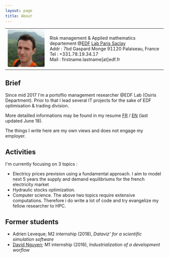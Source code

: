 ```yaml
---
layout: page
title: About
---
```


<table>
    <tr>
        <td><img src="/public/imgs/benoit_clair.jpg" alt="Hey there !"></td>
        <td> Risk management & Applied mathematics departement @<a href="https://www.edf.fr">EDF</a> <a href="https://goo.gl/maps/Apue8MnHjyj">Lab Paris Saclay</a><br/>
             Addr : 7bd Gaspard Monge 91120 Palaiseau, France<br/>
             Tel : +331.78.19.34.17<br/>
             Mail : firstname.lastname[at]edf.fr</td>
    <tr/>
</table>                                          

## Brief 

Since mid 2017 I'm a portoflio management researcher @EDF Lab (Osiris Department). Prior to that I lead several IT projects for the sake of EDF optimisation & trading division. 

More detailled informations may be found in my resume [FR](/public/files/cv_bclair.pdf) / [EN](/public/files/cv_bclair_en.pdf) (last updated June 18).


The things I write here are my own views and does not engage my employer. 


## Activities

I'm currently focusing on 3 topics : 
* Electricy prices prevision using a fundamental approach. I aim to model next 5 years the supply and demand equilibriums for the french electricity market 
* Hydraulic stocks optimization. 
* Computer science. The above two topics require extensive computations. Therefore i do write a lot of code and try evangelize my fellow researcher to HPC. 


## Former students 
* Adrien Leveque; M2 internship (2018), *Dataviz' for a scientific simulation software*
* [David Nguyen](https://www.linkedin.com/in/ecldavidnguyen/); M1 internship (2016), *Industrialization of a development worflow*